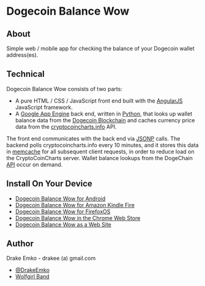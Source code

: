 # Dogecoin Balance Wow

## About
Simple web / mobile app for checking the balance of your Dogecoin wallet address(es).

## Technical
Dogecoin Balance Wow consists of two parts:
* A pure HTML / CSS / JavaScript front end built with the [AngularJS](http://angularjs.org/) JavaScript framework.
* A [Google App Engine](https://developers.google.com/appengine/) back end, written in [Python](http://www.python.org/), that looks up wallet balance data from the [Dogecoin Blockchain](https://dogechain.info/chain/Dogecoin) and caches currency price data from the [cryptocoincharts.info](http://www.cryptocoincharts.info/) API.

The front end communicates with the back end via [JSONP](http://en.wikipedia.org/wiki/JSONP) calls. The backend polls cryptocoincharts.info every 10 minutes, and it stores this data in [memcache](https://developers.google.com/appengine/docs/python/memcache/) for all subsequent client requests, in order to reduce load on the CryptoCoinCharts server. Wallet balance lookups from the DogeChain [API](https://dogechain.info/chain/Dogecoin/q) occur on demand.

## Install On Your Device
* [Dogecoin Balance Wow for Android](https://play.google.com/store/apps/details?id=net.edrake.kittehcoinbalance)
* [Dogecoin Balance Wow for Amazon Kindle Fire](http://www.amazon.com/Drake-Emko-KittehCoin-Balance/dp/B00IQN7P74)
* [Dogecoin Balance Wow for FirefoxOS](https://marketplace.firefox.com/app/kittehcoin-balance)
* [Dogecoin Balance Wow in the Chrome Web Store](https://chrome.google.com/webstore/detail/kittehcoin-balance/ijhkeggnlfaafnjfmddgjfmlchpofggo)
* [Dogecoin Balance Wow as a Web Site](http://d2kg4h6gsenx6a.cloudfront.net/main.html)

## Author
Drake Emko - drakee (a) gmail.com
* [@DrakeEmko](https://twitter.com/DrakeEmko)
* [Wolfgirl Band](http://wolfgirl.bandcamp.com/)

